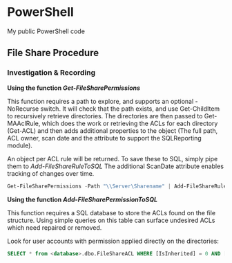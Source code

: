 # PowerShell
My public PowerShell code

## File Share Procedure

### Investigation & Recording

**Using the function _Get-FileSharePermissions_**

This function requires a path to explore, and supports an optional -NoRecurse switch.
It will check that the path exists, and use Get-ChildItem to recursively retrieve directories.
The directories are then passed to Get-MAAclRule, which does the work or retrieving the ACLs for each directory (Get-ACL) and then adds additional properties to the object (The full path, ACL owner, scan date and the attribute to support the SQLReporting module).

An object per ACL rule will be returned. To save these to SQL, simply pipe them to _Add-FileShareRuleToSQL_
The additional ScanDate attribute enables tracking of changes over time.

```powershell
Get-FileSharePermissions -Path "\\Server\Sharename" | Add-FileShareRuleToSQL
```

**Using the function _Add-FileSharePermissionToSQL_**

This function requires a SQL database to store the ACLs found on the file structure.
Using simple queries on this table can surface undesired ACLs which need repaired or removed.

Look for user accounts with permission applied directly on the directories:

```sql
SELECT * from <database>.dbo.FileShareACL WHERE [IsInherited] = 0 AND [IdentityReference] not like '<Domain>\SHARE_%'
```
